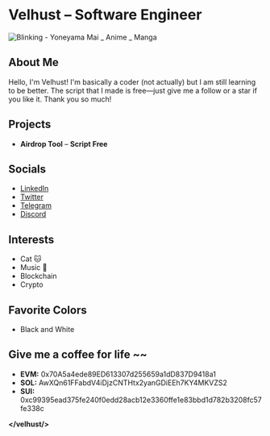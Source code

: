 # Velhust – Software Engineer

![Blinking - Yoneyama Mai _ Anime _ Manga](https://github.com/user-attachments/assets/482010ad-b624-4826-8499-2b7e9fea7ec1)

## About Me
Hello, I'm Velhust! I'm basically a coder (not actually) but I am still learning to be better. The script that I made is free—just give me a follow or a star if you like it. Thank you so much!

## Projects
- **Airdrop Tool** – **Script Free**

## Socials
- [LinkedIn](#)  
- [Twitter](#)  
- [Telegram](#)  
- [Discord](#)  

## Interests
- Cat 🐱
- Music 🎵
- Blockchain
- Crypto

## Favorite Colors
- Black and White

## Give me a coffee for life ~~
- **EVM:** 0x70A5a4ede89ED613307d255659a1dD837D9418a1
- **SOL:** AwXQn61FFabdV4iDjzCNTHtx2yanGDiEEh7KY4MKVZS2
- **SUI:** 0xc99395ead375fe240f0edd28acb12e3360ffe1e83bbd1d782b3208fc57fe338c

**</velhust/>**
